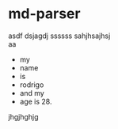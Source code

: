 # md-parser
 
asdf    dsjagdj 
ssssss 
sahjhsajhsj   
aa


- my
- name
- is 
- rodrigo  
- and my 
- age is 28.

jhgjhghjg